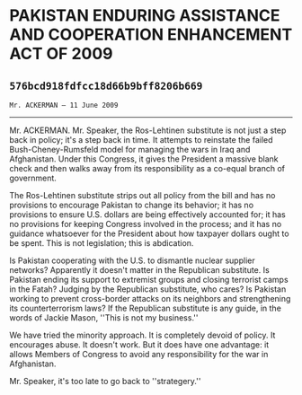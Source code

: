 # PAKISTAN ENDURING ASSISTANCE AND COOPERATION ENHANCEMENT ACT OF 2009
## `576bcd918fdfcc18d66b9bff8206b669`
`Mr. ACKERMAN — 11 June 2009`

---


Mr. ACKERMAN. Mr. Speaker, the Ros-Lehtinen substitute is not just a 
step back in policy; it's a step back in time. It attempts to reinstate 
the failed Bush-Cheney-Rumsfeld model for managing the wars in Iraq and 
Afghanistan. Under this Congress, it gives the President a massive 
blank check and then walks away from its responsibility as a co-equal 
branch of government.

The Ros-Lehtinen substitute strips out all policy from the bill and 
has no provisions to encourage Pakistan to change its behavior; it has 
no provisions to ensure U.S. dollars are being effectively accounted 
for; it has no provisions for keeping Congress involved in the process; 
and it has no guidance whatsoever for the President about how taxpayer 
dollars ought to be spent. This is not legislation; this is abdication.

Is Pakistan cooperating with the U.S. to dismantle nuclear supplier 
networks? Apparently it doesn't matter in the Republican substitute. Is 
Pakistan ending its support to extremist groups and closing terrorist 
camps in the Fatah? Judging by the Republican substitute, who cares? Is 
Pakistan working to prevent cross-border attacks on its neighbors and 
strengthening its counterterrorism laws? If the Republican substitute 
is any guide, in the words of Jackie Mason, ''This is not my 
business.''

We have tried the minority approach. It is completely devoid of 
policy. It encourages abuse. It doesn't work. But it does have one 
advantage: it allows Members of Congress to avoid any responsibility 
for the war in Afghanistan.

Mr. Speaker, it's too late to go back to ''strategery.''
